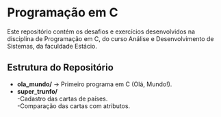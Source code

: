 # Programação em C

Este repositório contém os desafios e exercícios desenvolvidos na disciplina de Programação em C, do curso Análise e Desenvolvimento de Sistemas, da faculdade Estácio.

## Estrutura do Repositório

- **ola_mundo/** → Primeiro programa em C (Olá, Mundo!).
- **super_trunfo/**  
  -Cadastro das cartas de países.  
  -Comparação das cartas com atributos.  
